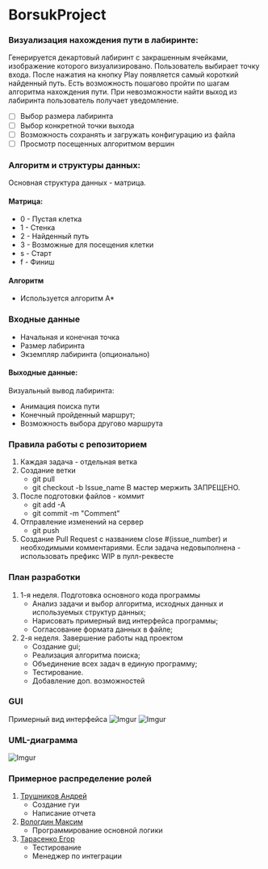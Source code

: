 # BorsukProject

### Визуализация нахождения пути в лабиринте:
Генерируется декартовый лабиринт с закрашенным ячейками, изображение которого визуализировано. Пользователь выбирает точку входа. После нажатия на кнопку Play появляется самый короткий найденный путь. Есть возможность пошагово пройти по шагам алгоритма нахождения пути. При невозможности найти выход из лабиринта пользователь получает уведомление.

- [ ] Выбор размера лабиринта
- [ ] Выбор конкретной точки выхода
- [ ] Возможность сохранять и загружать конфигурацию из файла
- [ ] Просмотр посещенных алгоритмом вершин

### Алгоритм и структуры данных:
Основная структура данных - матрица.
#### Матрица:
+ 0 - Пустая клетка
+ 1 - Стенка
+ 2 - Найденный путь
+ 3 - Возможные для посещения клетки
+ s - Старт
+ f - Финиш
#### Алгоритм
+ Используется алгоритм А*

### Входные данные
+ Начальная и конечная точка
+ Размер лабиринта
+ Экземпляр лабиринта (опционально)
#### Выходные данные:
Визуальный вывод лабиринта:
+ Анимация поиска пути
+ Конечный пройденный маршрут;
+ Возможность выбора другово маршрута

### Правила работы с репозиторием
1. Каждая задача - отдельная ветка
2. Создание ветки 
	- git pull 
	- git checkout -b Issue_name
	В мастер мержить ЗАПРЕЩЕНО.
3.  После подготовки файлов - коммит
	- git add -A
	- git commit -m "Comment"
4. Отправление изменений на сервер
	- git push
5. Создание Pull Request с названием close #(issue_number) и необходимыми комментариями. 
	Если задача недовыполнена - использовать префикс WIP в пулл-реквесте

### План разработки
1. 1-я неделя. 
	Подготовка основного кода программы
	+ Анализ задачи и выбор алгоритма, исходных данных и используемых структур данных;
	+ Нарисовать примерный вид интерфейса программы;
	+ Согласование формата данных в файле;
2. 2-я неделя. 
	Завершение работы над проектом
	+ Создание gui;
	+ Реализация алгоритма поиска;
	+ Объединение всех задач в единую программу;
	+ Тестирование.
	+ Добавление доп. возможностей

### GUI
Примерный вид интерфейса
![Imgur](https://pp.userapi.com/c852036/v852036125/15f1af/i--SzLRpnx0.jpg)
![Imgur](https://pp.userapi.com/c852036/v852036125/15f266/_H6qoOMGlSg.jpg)

### UML-диаграмма
![Imgur](https://pp.userapi.com/c850128/v850128847/183050/9Yadv6vt3PA.jpg)

### Примерное распределение ролей
1. [Трушников Андрей](https://github.com/AndersonGH)
	- Создание гуи
	- Написание отчета
2. [Вологдин Максим](https://github.com/makkksx)
	- Программирование основной логики
3. [Тарасенко Егор](https://github.com/Eg0R0828)
	- Тестирование
	- Менеджер по интеграции
